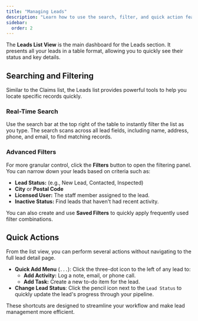 ```yaml
---
title: "Managing Leads"
description: "Learn how to use the search, filter, and quick action features on the Leads list page to manage your prospects effectively."
sidebar:
  order: 2
---
```


The **Leads List View** is the main dashboard for the Leads section. It presents all your leads in a table format, allowing you to quickly see their status and key details.

## Searching and Filtering

Similar to the Claims list, the Leads list provides powerful tools to help you locate specific records quickly.

### Real-Time Search

Use the search bar at the top right of the table to instantly filter the list as you type. The search scans across all lead fields, including name, address, phone, and email, to find matching records.

### Advanced Filters

For more granular control, click the **Filters** button to open the filtering panel. You can narrow down your leads based on criteria such as:

-   **Lead Status:** (e.g., New Lead, Contacted, Inspected)
-   **City** or **Postal Code**
-   **Licensed User:** The staff member assigned to the lead.
-   **Inactive Status:** Find leads that haven't had recent activity.

You can also create and use **Saved Filters** to quickly apply frequently used filter combinations.

## Quick Actions

From the list view, you can perform several actions without navigating to the full lead detail page.

-   **Quick Add Menu** (`...`): Click the three-dot icon to the left of any lead to:
    -   **Add Activity:** Log a note, email, or phone call.
    -   **Add Task:** Create a new to-do item for the lead.
-   **Change Lead Status**: Click the pencil icon next to the `Lead Status` to quickly update the lead's progress through your pipeline.

These shortcuts are designed to streamline your workflow and make lead management more efficient.
